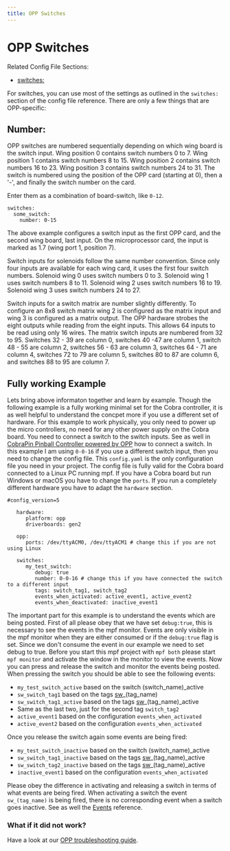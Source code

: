 ```yaml
---
title: OPP Switches
---
```


# OPP Switches


Related Config File Sections:

* [switches:](../../config/switches.md)

For switches, you can use most of the settings as outlined in the
`switches:` section of the config file reference. There are only a few
things that are OPP-specific:

## Number:

OPP switches are numbered sequentially depending on which wing board is
the switch input. Wing position 0 contains switch numbers 0 to 7. Wing
position 1 contains switch numbers 8 to 15. Wing position 2 contains
switch numbers 16 to 23. Wing position 3 contains switch numbers 24 to
31. The switch is numbered using the position of the OPP card (starting
at 0), then a '-', and finally the switch number on the card.

Enter them as a combination of board-switch, like `0-12`.

``` mpf-config
switches:
  some_switch:
    number: 0-15
```

The above example configures a switch input as the first OPP card, and
the second wing board, last input. On the microprocessor card, the input
is marked as 1.7 (wing port 1, position 7).

Switch inputs for solenoids follow the same number convention. Since
only four inputs are available for each wing card, it uses the first
four switch numbers. Solenoid wing 0 uses switch numbers 0 to 3.
Solenoid wing 1 uses switch numbers 8 to 11. Solenoid wing 2 uses switch
numbers 16 to 19. Solenoid wing 3 uses switch numbers 24 to 27.

Switch inputs for a switch matrix are number slightly differently. To
configure an 8x8 switch matrix wing 2 is configured as the matrix input
and wing 3 is configured as a matrix output. The OPP hardware strobes
the eight outputs while reading from the eight inputs. This allows 64
inputs to be read using only 16 wires. The matrix switch inputs are
numbered from 32 to 95. Switches 32 - 39 are column 0, switches 40 -47
are column 1, switch 48 - 55 are column 2, switches 56 - 63 are column
3, switches 64 - 71 are column 4, switches 72 to 79 are column 5,
switches 80 to 87 are column 6, and switches 88 to 95 are column 7.

## Fully working Example

Lets bring above informaton together and learn by example. Though the
following example is a fully working minimal set for the Cobra
controller, it is as well helpful to understand the concpet more if you
use a different set of hardware. For this example to work physically,
you only need to power up the micro controllers, no need for any other
power supply on the Cobra board. You need to connect a switch to the
switch inputs. See as well in
[CobraPin Pinball Controller powered by OPP](cobrapin/index.md) how to
connect a switch. In this example I am using `0-0-16` if you use a
different switch input, then you need to change the config file. This
`config.yaml` is the only configuration file you need in your project.
The config file is fully valid for the Cobra board connected to a Linux
PC running mpf. If you have a Cobra board but run Windows or macOS you
have to change the `ports`. If you run a completely different hardware
you have to adapt the `hardware` section.

``` mpf-config
#config_version=5

   hardware:
      platform: opp
      driverboards: gen2

   opp:
      ports: /dev/ttyACM0, /dev/ttyACM1 # change this if you are not using Linux

   switches:
      my_test_switch:
         debug: true
         number: 0-0-16 # change this if you have connected the switch to a different input
         tags: switch_tag1, switch_tag2
         events_when_activated: active_event1, active_event2
         events_when_deactivated: inactive_event1
```

The important part for this example is to understand the events which
are being posted. First of all please obey that we have set
`debug:true`, this is necessary to see the events in the mpf monitor.
Events are only visible in the mpf monitor when they are either consumed
or if the `debug:true` flag is set. Since we don't consume the event in
our example we need to set debug to true. Before you start this mpf
project with `mpf both` please start `mpf monitor` and activate the
window in the monitor to view the events. Now you can press and release
the switch and monitor the events being posted. When pressing the switch
you should be able to see the following events:

* `my_test_switch_active` based on the switch \(switch_name\)_active
* `sw_switch_tag1` based on the tags [sw](../../index.md)_\(tag_name\)
* `sw_switch_tag1_active` based on the tags [sw](../../index.md)_\(tag_name\)_active
* Same as the last two, just for the second tag `switch_tag2`
* `active_event1` based on the configuration `events_when_activated`
* `active_event2` based on the configuration `events_when_activated`

Once you release the switch again some events are being fired:

* `my_test_switch_inactive` based on the switch
    \(switch_name\)_active
* `sw_switch_tag1_inactive` based on the tags
    [sw](../../index.md)_\(tag_name\)_active
* `sw_switch_tag2_inactive` based on the tags
    [sw](../../index.md)_\(tag_name\)_active
* `inactive_event1` based on the configuration `events_when_activated`

Please obey the difference in activating and releasing a switch in terms
of what events are being fired. When activating a switch the event
`sw_(tag_name)` is being fired, there is no corresponding event when a
switch goes inactive. See as well the [Events](../../events/index.md) reference.

### What if it did not work?

Have a look at our
[OPP troubleshooting guide](../../troubleshooting/index.md).
